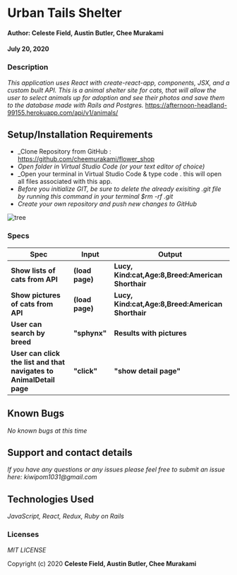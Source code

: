# **Urban Tails Shelter**

#### Author: **Celeste Field, Austin Butler, Chee Murakami**
#### July 20, 2020

### Description

_This application uses React with create-react-app, components, JSX, and a custom built API. This is a animal shelter site for cats, that will allow the user to select animals up for adoption and see their photos and save them to the database made with Rails and Postgres._
https://afternoon-headland-99155.herokuapp.com/api/v1/animals/


## Setup/Installation Requirements

* _Clone Repository from GitHub : https://github.com/cheemurakami/flower_shop
* _Open folder in Virtual Studio Code (or your text editor of choice)_
* _Open your terminal in Virtual Studio Code & type code . this will open all files associated with this app. 
* _Before you initialize GIT, be sure to delete the already exisiting .git file by running this command in your terminal $rm -rf .git_
* _Create your own repository and push new changes to GitHub_

![tree](./diagram.png)

### Specs
|  Spec |  Input  | Output 
|---------|-------|--------
|**Show lists of cats from API**|**(load page)**|**Lucy, Kind:cat,Age:8,Breed:American Shorthair**|
|**Show pictures of cats from API**|**(load page)**|**Lucy, Kind:cat,Age:8,Breed:American Shorthair**|
|**User can search by breed**|**"sphynx"**|**Results with pictures**|
|**User can click the list and that navigates to AnimalDetail page**|**"click"**|**"show detail page"**|

## Known Bugs

_No known bugs at this time_

## Support and contact details

_If you have any questions or any issues please feel free to submit an issue here: kiwipom1031@gmail.com_

## Technologies Used

_JavaScript, React, Redux, Ruby on Rails_ 


### Licenses
*MIT LICENSE*

Copyright (c) 2020 **Celeste Field, Austin Butler, Chee Murakami**